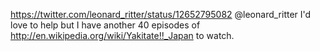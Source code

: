 https://twitter.com/leonard_ritter/status/12652795082 @leonard_ritter I'd love to help but I have another 40 episodes of http://en.wikipedia.org/wiki/Yakitate!!_Japan to watch.